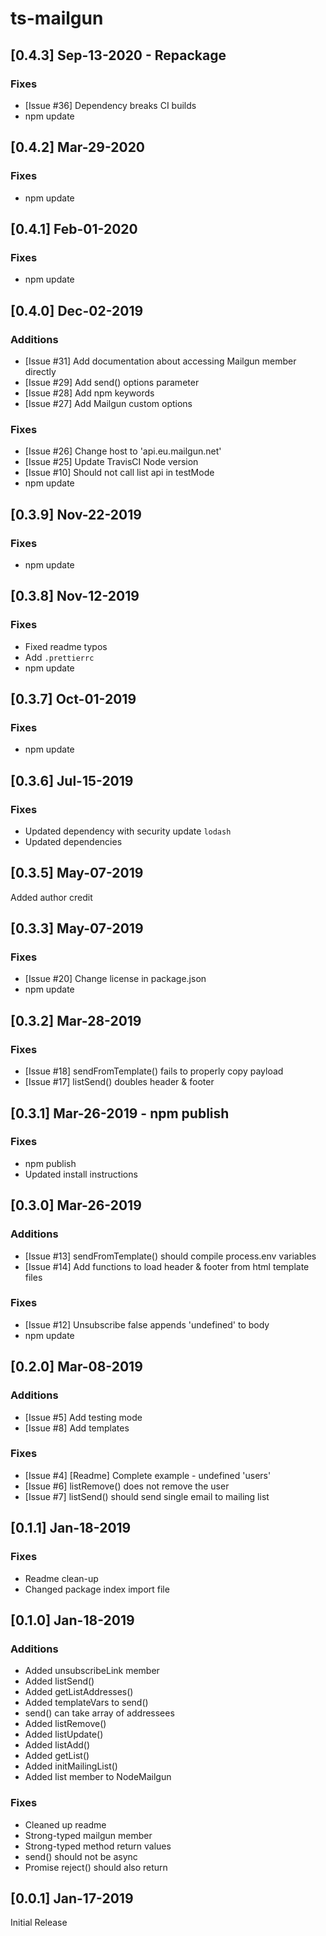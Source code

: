 # ts-mailgun

## [0.4.3] Sep-13-2020 - Repackage

### Fixes
- [Issue #36] Dependency breaks CI builds
- npm update

## [0.4.2] Mar-29-2020

### Fixes
- npm update

## [0.4.1] Feb-01-2020

### Fixes
- npm update

## [0.4.0] Dec-02-2019

### Additions
- [Issue #31] Add documentation about accessing Mailgun member directly
- [Issue #29] Add send() options parameter
- [Issue #28] Add npm keywords
- [Issue #27] Add Mailgun custom options

### Fixes
- [Issue #26] Change host to 'api.eu.mailgun.net'
- [Issue #25] Update TravisCI Node version
- [Issue #10] Should not call list api in testMode
- npm update

## [0.3.9] Nov-22-2019

### Fixes
- npm update

## [0.3.8] Nov-12-2019

### Fixes
- Fixed readme typos
- Add `.prettierrc`
- npm update

## [0.3.7] Oct-01-2019

### Fixes
- npm update

## [0.3.6] Jul-15-2019

### Fixes
- Updated dependency with security update `lodash`
- Updated dependencies

## [0.3.5] May-07-2019

Added author credit

## [0.3.3] May-07-2019

### Fixes
- [Issue #20] Change license in package.json
- npm update

## [0.3.2] Mar-28-2019

### Fixes
- [Issue #18] sendFromTemplate() fails to properly copy payload
- [Issue #17] listSend() doubles header & footer

## [0.3.1] Mar-26-2019 - npm publish

### Fixes
- npm publish
- Updated install instructions

## [0.3.0] Mar-26-2019

### Additions
- [Issue #13] sendFromTemplate() should compile process.env variables
- [Issue #14] Add functions to load header & footer from html template files

### Fixes
- [Issue #12] Unsubscribe false appends 'undefined' to body
- npm update

## [0.2.0] Mar-08-2019

### Additions

- [Issue #5] Add testing mode
- [Issue #8] Add templates

### Fixes

- [Issue #4] [Readme] Complete example - undefined 'users'
- [Issue #6] listRemove() does not remove the user
- [Issue #7] listSend() should send single email to mailing list

## [0.1.1] Jan-18-2019

### Fixes

- Readme clean-up
- Changed package index import file

## [0.1.0] Jan-18-2019

### Additions
- Added unsubscribeLink member
- Added listSend()
- Added getListAddresses()
- Added templateVars to send()
- send() can take array of addressees
- Added listRemove()
- Added listUpdate()
- Added listAdd()
- Added getList()
- Added initMailingList()
- Added list member to NodeMailgun

### Fixes
- Cleaned up readme
- Strong-typed mailgun member
- Strong-typed method return values
- send() should not be async
- Promise reject() should also return

## [0.0.1] Jan-17-2019

Initial Release
